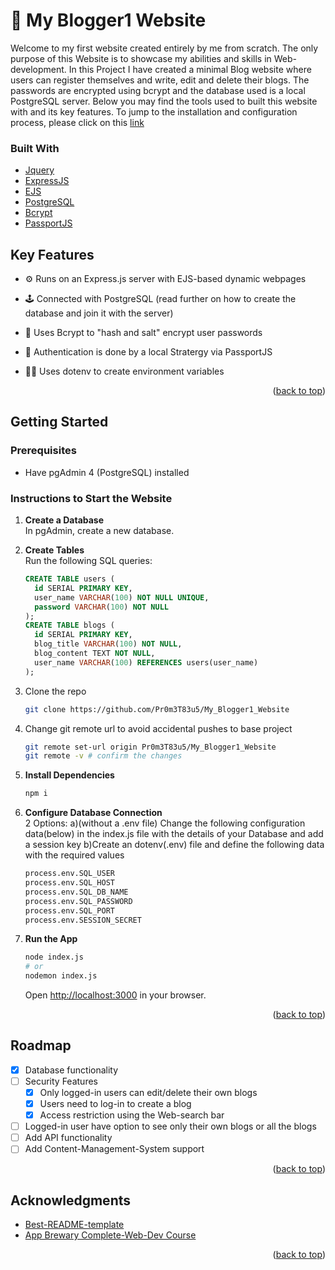 <a id="readme-top"></a>




<!-- Heading -->
# 📝 My Blogger1 Website

Welcome to my first website created entirely by me from scratch. The only purpose of this Website is to showcase my abilities and skills in Web-development. In this Project I have created a minimal Blog website where users can register themselves and write, edit and delete their blogs. The passwords are encrypted using bcrypt and the database used is a local PostgreSQL server. Below you may find the tools used to built this website with and its key features. To jump to the installation and configuration process, please click on this <a href="#Installation">link </a>
### Built With
*  [Jquery](https://jquery.com/)
*  [ExpressJS](https://expressjs.com/)
*  [EJS](https://ejs.co/)
*  [PostgreSQL](https://www.postgresql.org/)
*  [Bcrypt](https://www.npmjs.com/package/bcrypt)
*  [PassportJS](https://www.passportjs.org/)

## Key Features
- ⚙️ Runs on an Express.js server with EJS-based dynamic webpages
- 🕹️ Connected with PostgreSQL (read further on how to create the database and join it with the server)
- 🔐 Uses Bcrypt to "hash and salt" encrypt user passwords
- 🔐 Authentication is done by a local Stratergy via PassportJS
- 👨‍💻 Uses dotenv to create environment variables
  
  <p align="right">(<a href="#readme-top">back to top</a>)</p>


<!-- Setting up the project -->
<a id="Installation"> </a>
## Getting Started

### Prerequisites
*  Have pgAdmin 4 (PostgreSQL) installed

### Instructions to Start the Website
1. **Create a Database**  
   In pgAdmin, create a new database.

2. **Create Tables**  
   Run the following SQL queries:
   ```sql
   CREATE TABLE users (
     id SERIAL PRIMARY KEY,
     user_name VARCHAR(100) NOT NULL UNIQUE,
     password VARCHAR(100) NOT NULL
   );
   CREATE TABLE blogs (
     id SERIAL PRIMARY KEY,
     blog_title VARCHAR(100) NOT NULL,
     blog_content TEXT NOT NULL,
     user_name VARCHAR(100) REFERENCES users(user_name)
   );
   ```
3. Clone the repo
   ```sh
   git clone https://github.com/Pr0m3T83u5/My_Blogger1_Website
   ```
4. Change git remote url to avoid accidental pushes to base project
   ```sh
   git remote set-url origin Pr0m3T83u5/My_Blogger1_Website
   git remote -v # confirm the changes
   ```

5. **Install Dependencies**
   ```bash
   npm i
   ```

6. **Configure Database Connection**  
   2 Options:
   a)(without a .env file) Change the following configuration data(below) in the index.js file with the details of your Database and add a session key
   b)Create an dotenv(.env) file and define the following data with the required values
   ```bash
   process.env.SQL_USER
   process.env.SQL_HOST
   process.env.SQL_DB_NAME
   process.env.SQL_PASSWORD
   process.env.SQL_PORT
   process.env.SESSION_SECRET
   ```

7. **Run the App**
   ```bash
   node index.js
   # or
   nodemon index.js
   ```
   Open [http://localhost:3000](http://localhost:3000) in your browser.

   <p align="right">(<a href="#readme-top">back to top</a>)</p>

<!-- Note -->
## Roadmap
- [x] Database functionality
- [ ] Security Features
    - [x] Only logged-in users can edit/delete their own blogs
    - [x] Users need to log-in to create a blog
    - [x] Access restriction using the Web-search bar
- [ ] Logged-in user have option to see only their own blogs or all the blogs
- [ ] Add API functionality
- [ ] Add Content-Management-System support

<p align="right">(<a href="#readme-top">back to top</a>)</p>

<!-- Acknowledgements -->
## Acknowledgments

* [Best-README-template](https://github.com/othneildrew/Best-README-Template?tab=readme-ov-file)
* [App Brewary Complete-Web-Dev Course](https://www.appbrewery.com/p/the-complete-web-development-course)

<p align="right">(<a href="#readme-top">back to top</a>)</p>
